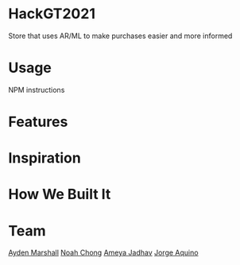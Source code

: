# HackGT2021

Store that uses AR/ML to make purchases easier and more informed


# Usage

NPM instructions

# Features

# Inspiration


# How We Built It



# Team
[Ayden Marshall](https://www.linkedin.com/in/ayden-marshall-31a330172/)
[Noah Chong](https://www.linkedin.com/in/noahchong/)
[Ameya Jadhav](https://www.linkedin.com/in/ameyajadhav/)
[Jorge Aquino](https://www.linkedin.com/in/jorge-e-aquino/)
